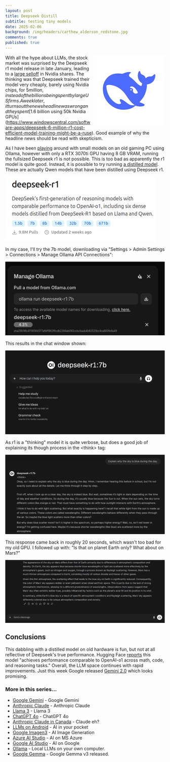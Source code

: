 ```yaml
---
layout: post
title: Deepseek Distill
subtitle: testing tiny models
date: 2025-02-06
background: /img/headers/carthew_alderson_redstone.jpg
comments: true
published: true
---
```


<img src="/img/posts/deepseek_logo.png" class="img-fluid" style="margin-left:10px; float:right"/>

With all the hype about LLMs, the stock market was surprised by the Deepseek r1 model release in late January, leading to a [large selloff](https://www.reuters.com/technology/chinas-deepseek-sets-off-ai-market-rout-2025-01-27/) in Nvidia shares.  The thinking was that Deepseek trained their model very cheaply, barely using Nvidia chips, for $5 million, instead of the billions being spent by large US firms.  A week later, it turns out the news headline was wrong and they spent [$1.6 billion using 50k Nvidia GPUs](https://www.windowscentral.com/software-apps/deepseek-6-million-r1-cost-efficient-model-training-might-be-a-ruse).  Good example of why the headline news should be read with skepticism.

As I have been [playing](/2025/01/03/ollama) around with small models on an old gaming PC using Ollama, however with only a RTX 3070ti GPU having 8 GB VRAM, running the fullsized Deepseek r1 is not possible.  This is too bad as apparently the r1 model is quite good. Instead, it is possible to try running [a distilled model](https://ollama.com/library/deepseek-r1).  These are actually Qwen models that have been distilled using Deepseek r1.  

<img src="/img/posts/deepseek_ollama_distills.png" class="img-fluid" />

In my case, I'll try the 7b model, downloading via "Settings > Admin Settings > Connections > Manage Ollama API Connections":

<img src="/img/posts/deepseek_ollama_7b_download.png" class="img-fluid" />

This results in the chat window shown:

<img src="/img/posts/deepseek_prompt_window.png" class="img-fluid" />

As r1 is a "thinking" model it is quite verbose, but does a good job of explaining its though process in the &lt;think&gt; tag:

<img src="/img/posts/deepseek_sky_blue.png" class="img-fluid" />

This response came back in roughly 20 seconds, which wasn't too bad for my old GPU.  I followed up with: "Is that on planet Earth only? What about on Mars?"

<img src="/img/posts/deepseek_sky_mars.png" class="img-fluid" />

## Conclusions

This dabbling with a distilled model on old hardware is fun, but not at all reflective of Deepseek's true performance.  Hugging Face [reports](https://huggingface.co/deepseek-ai/DeepSeek-R1) this model "achieves performance comparable to OpenAI-o1 across math, code, and reasoning tasks."  Overall, the LLM space continues with rapid improvements.  Just this week Google released [Gemini 2.0](https://blog.google/technology/google-deepmind/gemini-model-updates-february-2025/) which looks promising.

### More in this series...
* [Google Gemini](/2024/02/16/google-gemini) - Google Gemini
* [Anthropic Claude](/2024/03/04/anthropic-claude) - Anthropic Claude
* [Llama 3](/2024/04/19/llama-3) - Llama 3
* [ChatGPT 4o](/2024/05/21/chatgpt-4o) - ChatGPT 4o
* [Anthropic Claude in Canada](/2024/06/05/anthropic-claude-canada) - Claude eh?
* [LLMs on Android](/2024/07/18/llms-on-android) - AI in your pocket
* [Google Imagen3](/2024/08/28/google-imgen3) - AI Image Generation
* [Azure AI Studio](/2024/09/30/azure-ai-studio) - AI on MS Azure
* [Google AI Studio](/2024/12/08/google-ai-studio) - AI on Google
* [Ollama](/2025/01/03/ollama) - Local LLMs on your own computer.
* [Google Gemma](/2025/03/12/google-gemma3) - Google Gemma v3 released.
